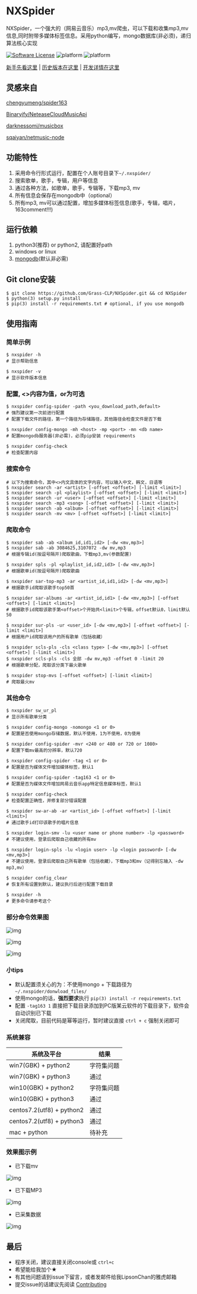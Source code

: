 NXSpider
=================

NXSpider，一个强大的（网易云音乐）mp3,mv爬虫，可以下载和收集mp3,mv信息,同时附带多媒体标签信息。采用python编写，mongo数据库(非必须)，递归算法核心实现

[![Software License](https://img.shields.io/pypi/l/Django.svg)](LICENSE.md)
![platform](https://img.shields.io/badge/python-2.7-green.svg)
![platform](https://img.shields.io/badge/python-3.5-green.svg)

[新手先看这里](SIMPLE_USE.md) | [历史版本在这里](VERSION.md) | [开发详情在这里](DEV.md)

## 灵感来自

[chengyumeng/spider163](https://github.com/chengyumeng/spider163)

[Binaryify/NeteaseCloudMusicApi](https://github.com/Binaryify/NeteaseCloudMusicApi)

[darknessomi/musicbox](https://github.com/darknessomi/musicbox)

[sqaiyan/netmusic-node](https://github.com/sqaiyan/netmusic-node)

## 功能特性
1. 采用命令行形式运行，配置在个人账号目录下```~/.nxspider/```
2. 搜索歌单，歌手，专辑，用户等信息
3. 通过各种方法，如歌单，歌手，专辑等，下载mp3, mv
4. 所有信息会保存在mongodb中（optional）
5. 所有mp3, mv可以通过配置，增加多媒体标签信息(歌手，专辑，唱片，163comment!!!)

## 运行依赖
1. python3(推荐) or python2, 请配置好path
2. windows or linux
3. [mongodb](https://docs.mongodb.com/manual/installation/)(默认非必需)

## Git clone安装
    $ git clone https://github.com/Grass-CLP/NXSpider.git && cd NXSpider
    $ python(3) setup.py install
    $ pip(3) install -r requirememts.txt # optional, if you use mongodb

## 使用指南
### 简单示例
	$ nxspider -h
	# 显示帮助信息

	$ nxspider -v
	# 显示软件版本信息

### 配置, <>内容为值，or为可选
	$ nxspider config-spider -path <you_download_path,default>
	# 强烈建议第一次前进行配置
	# 配置下载文件的路径，第一个路径为存储路径，其他路径会检查文件是否下载 

	$ nxspider config-mongo -mh <host> -mp <port> -mn <db name>
	# 配置mongodb服务器(非必需)，必须pip安装 requirements

	$ nxspider config-check
	# 检查配置内容

### 搜索命令
	# 以下为搜索命令，其中<>内文具体的文字内容，可以输入中文，韩文，日语等
	$ nxspider search -ar <artist> [-offset <offset>] [-limit <limit>]
	$ nxspider search -pl <playlist> [-offset <offset>] [-limit <limit>]
	$ nxspider search -ur <user> [-offset <offset>] [-limit <limit>]
	$ nxspider search -mp3 <song> [-offset <offset>] [-limit <limit>]
	$ nxspider search -ab <album> [-offset <offset>] [-limit <limit>]
	$ nxspider search -mv <mv> [-offset <offset>] [-limit <limit>]

### 爬取命令
	$ nxspider sab -ab <album_id,id1,id2> [-dw <mv,mp3>]
    $ nxspider sab -ab 3084625,3107072 -dw mv,mp3
	# 根据专辑id(按逗号隔开)爬取歌曲，下载mp3,mv(参数配置)

	$ nxspider spls -pl <playlist_id,id2,id3> [-dw <mv,mp3>]
	# 根据歌单id(按逗号隔开)爬取歌曲

	$ nxspider sar-top-mp3 -ar <artist_id,id1,id2> [-dw <mv,mp3>]
	# 根据歌手id爬取该歌手top50首

	$ nxspider sar-albums -ar <artist_id,id1> [-dw <mv,mp3>] [-offset <offset>] [-limit <limit>]
	# 根据歌手id爬取该歌手第<offset>个开始共<limit>个专辑，offset默认0，limit默认50

	$ nxspider sur-pls -ur <user_id> [-dw <mv,mp3>] [-offset <offset>] [-limit <limit>]
	# 根据用户id爬取该用户的所有歌单（包括收藏）

	$ nxspider scls-pls -cls <class type> [-dw <mv,mp3>] [-offset <offset>] [-limit <limit>]
	$ nxspider scls-pls -cls 全部 -dw mv,mp3 -offset 0 -limit 20
	# 根据歌单分配，爬取该分类下最火歌单

	$ nxspider stop-mvs [-offset <offset>] [-limit <limit>]
	# 爬取最火mv

### 其他命令
	$ nxspider sw_ur_pl
	# 显示所有歌单分类

	$ nxspider config-mongo -nomongo <1 or 0>
	# 配置是否使用mongo存储数据，默认不使用，1为不使用，0为使用

	$ nxspider config-spider -mvr <240 or 480 or 720 or 1080>
	# 配置下载mv最高的分辨率，默认720

	$ nxspider config-spider -tag <1 or 0>
	# 配置是否为媒体文件增加媒体标签，默认1

	$ nxspider config-spider -tag163 <1 or 0>
	# 配置是否为媒体文件增加网易云音乐app特定信息媒体标签，默认1

	$ nxspider config-check
	# 检查配置正确性，并修复部分错误配置

	$ nxspider sw-ar-ab -ar <artist_id> [-offset <offset>] [-limit <limit>]
	# 通过歌手id打印该歌手的唱片信息

	$ nxspider login-smv -lu <user name or phone number> -lp <password>
	# 不建议使用，登录后爬取自己收藏的所有mv

	$ nxspider login-spls -lu <login user> -lp <login password> [-dw <mv,mp3>]
	# 不建议使用，登录后爬取自己所有歌单（包括收藏），下载mp3和mv（记得别忘输入 -dw mp3,mv）

	$ nxspider config_clear
	# 恢复所有设置到默认，建议执行后进行配置下载目录

	$ nxspider -h
	# 更多命令请参考这个

### 部分命令效果图
![img](img/search_ab.png)

![img](img/spider_spls.png)

![img](img/sar-top-mp3.png)

### 小tips
- 默认配置须关心的为：不使用mongo + 下载路径为 `~/.nxspider/donwload_files/`
- 使用mongo的话，**强烈要求**执行 `pip(3) install -r requirememts.txt`
- 配置 ```-tag163 1``` 直接把下载目录添加到PC版某云软件的下载目录下，软件会自动识别已下载
- 关闭爬取，目前代码是幂等运行，暂时建议直接 ```ctrl + c``` 强制关闭即可


### 系统兼容
| 系统及平台  |   结果     |
|   ---     |    ---    |
| win7(GBK) + python2 | 字符集问题 |
| win7(GBK) + python3 | 通过 |
| win10(GBK) + python2 | 字符集问题 |
| win10(GBK) + python3 | 通过 |
| centos7.2(utf8) + python2 | 通过 |
| centos7.2(utf8) + python3 | 通过 |
| mac + python | 待补充 |
</table>

### 效果图示例
- 已下载mv

![img](img/mv_download.png)

- 已下载MP3

![img](img/mp3_download.png)

- 已采集数据

![img](img/mongodb_data.png)

## 最后
- 程序关闭，建议直接关闭console或 `ctrl+c`
- 希望能给我加个★
- 有其他问题请到issue下留言，或者发邮件给我LipsonChan的雅虎邮箱
- 提交issue的话建议先阅读 [Contributing](CONTRIBUTING.rst)